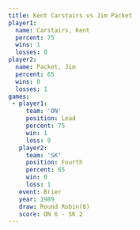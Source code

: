 ```yaml
---
title: Kent Carstairs vs Jim Packet
player1:               
  name: Carstairs, Kent
  percent: 75          
  wins: 1              
  losses: 0            
player2:               
  name: Packet, Jim    
  percent: 65          
  wins: 0              
  losses: 1            
games:
 - player1:        
     team: 'ON'    
     position: Lead
     percent: 75   
     win: 1        
     loss: 0       
   player2:          
     team: 'SK'      
     position: Fourth
     percent: 65     
     win: 0          
     loss: 1         
   event: Brier        
   year: 1989          
   draw: Round Robin(8)
   score: ON 6 - SK 2  
---
```

